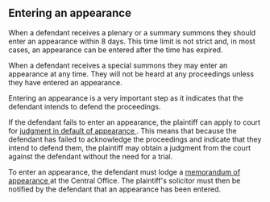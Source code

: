 ##  Entering an appearance

When a defendant receives a plenary or a summary summons they should enter an
appearance within 8 days. This time limit is not strict and, in most cases, an
appearance can be entered after the time has expired.

When a defendant receives a special summons they may enter an appearance at
any time. They will not be heard at any proceedings unless they have entered
an appearance.

Entering an appearance is a very important step as it indicates that the
defendant intends to defend the proceedings.

If the defendant fails to enter an appearance, the plaintiff can apply to
court for [ judgment in default of appearance
](https://courts.ie/rules/default-appearance) . This means that because the
defendant has failed to acknowledge the proceedings and indicate that they
intend to defend them, the plaintiff may obtain a judgment from the court
against the defendant without the need for a trial.

To enter an appearance, the defendant must lodge a [ memorandum of appearance
](https://courts.ie/content/originating-summons-appearance#_mon9) at the
Central Office. The plaintiff's solicitor must then be notified by the
defendant that an appearance has been entered.
